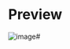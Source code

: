 # Preview
![image](https://github.com/user-attachments/assets/7c743850-76f9-430f-b7ff-c3b4b82d06ad)#

